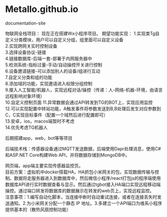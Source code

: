 # Metallo.github.io
documentation-site


物联网全栈项目： 现在正在搭建Wx小程序项目。 期望功能实现：
1.实现类Tg自定义分类模块，用户可以自定义分组，组里面可以自定义设备  
2.实现跨网关实时控制设备  
3.选择设备协议-链接  
4.链接数据库-后端一套-部署于内网服务器中  
5.检测系统-指标过量-手动/自动操控开关进行控制  
6.设备邀请链接-可以添加别人的设备/组进行互动  
7.自定义分类和组的功能  
8.添加域的功能，实现邀请进入权限分组控制   
9.接入人工智能/机器人，实现远程对话/操控（传递：人-网络-机器-环境，由语言远程影响对象环境）   
10.自定义控制页面 11.异常数据会通过API转发到TG的BOT上，实现应用监控  
12.可以实现配置中转站功能，A触发事件将参数发送到B,B处理后发生对应参数到C，C实现目标事件（配置一个域然后进行配置即可）   
13.安卓，ios，macos端暂时不考虑   
14.优先考虑TG机器人  
  
后期搭建app，web，bot等等项目
  
后端技术栈：传感器设备通过MQTT发送数据，后端使用Dapr处理消息，使用C#和ASP.NET Core构建Web API，并将数据存储到MongoDB中。
  
网页端，app端主要实现传感器监控页。  
目前方案：虚拟机中docker搭载HA，HA抓包小米网关的包，实现数据传输与控制。数据将走服务器进入到数据库中，然后微信小程序/react打包js的程序端使用数据库API进行实时数据查看与显示。然后通过tgbot接入HA端口实现远程移动端操控。通过端口转发将数据库的数据展示在转发的web页上，实现远程监控。  
注意事项：1.编写自动化脚本，当连接中断时自动重试连接，或者在连接丢失时发送通知。2.为小米网关分配一个静态 IP 地址。3.多建立一个API端口为维系小程序提供基本的（散热风扇控制功能）
  
